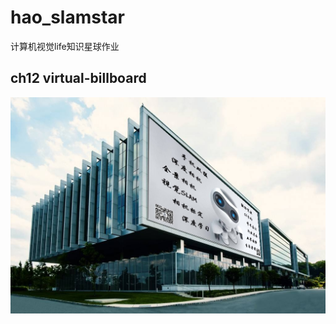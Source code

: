<!--
 * @Author: https://github.com/haohaoalt
 * @Date: 2023-08-24 10:59:24
 * @LastEditors: haohaoalt haohaoalt@163.com
 * @LastEditTime: 2023-08-24 11:06:09
 * @FilePath: /hao_slamstar/README.md
 * @Description: 
 * Copyright (c) 2023 by haohaoalt@163.com, All Rights Reserved. 
-->

# hao_slamstar

计算机视觉life知识星球作业

## ch12 virtual-billboard

![1692846433636](image/README/1692846433636.png)
